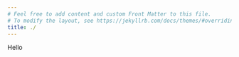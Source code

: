 ```yaml
---
# Feel free to add content and custom Front Matter to this file.
# To modify the layout, see https://jekyllrb.com/docs/themes/#overriding-theme-defaults
title: ./
---
```

Hello